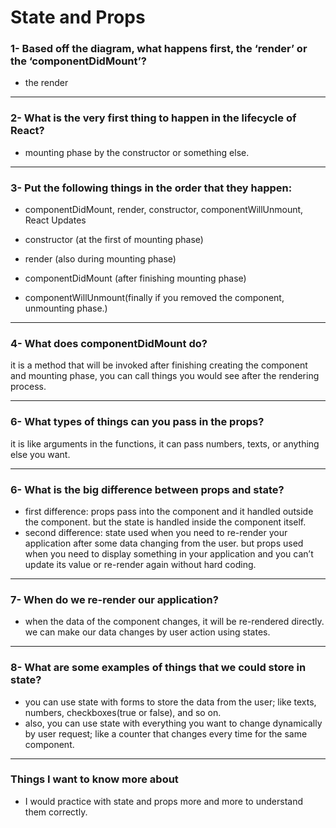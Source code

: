 # State and Props


### **1- Based off the diagram, what happens first, the ‘render’ or the ‘componentDidMount’?**

- the render

---
### **2- What is the very first thing to happen in the lifecycle of React?**

- mounting phase by the constructor or something else.
---
### **3- Put the following things in the order that they happen:**
- componentDidMount, render, constructor, componentWillUnmount, React Updates

- constructor (at the first of mounting phase)
- render (also during mounting phase)
- componentDidMount (after finishing mounting phase)
- componentWillUnmount(finally if you removed the     component, unmounting phase.)

---
### **4- What does componentDidMount do?**
it is a method that will be invoked after finishing creating the component and mounting phase, you can call things you would see after the rendering process.

---


### **6- What types of things can you pass in the props?**
it is like arguments in the functions, it can pass numbers, texts, or anything else you want.

---

### **6- What is the big difference between props and state?**

- first difference: props pass into the component and it handled outside the component. but the state is handled inside the component itself.
- second difference: state used when you need to re-render your application after some data changing from the user. but props used when you need to display something in your application and you can’t update its value or re-render again without hard coding.

---

### **7- When do we re-render our application?**

- when the data of the component changes, it will be re-rendered directly. we can make our data changes by user action using states.

---

### **8- What are some examples of things that we could store in state?**

- you can use state with forms to store the data from the user; like texts, numbers, checkboxes(true or false), and so on.
- also, you can use state with everything you want to change dynamically by user request; like a counter that changes every time for the same component.

---

### **Things I want to know more about**
- I would practice with state and props more and more to understand them correctly.
